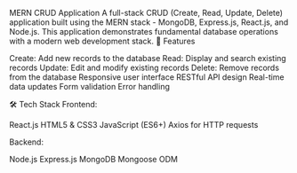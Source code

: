MERN CRUD Application
A full-stack CRUD (Create, Read, Update, Delete) application built using the MERN stack - MongoDB, Express.js, React.js, and Node.js. This application demonstrates fundamental database operations with a modern web development stack.
🚀 Features

Create: Add new records to the database
Read: Display and search existing records
Update: Edit and modify existing records
Delete: Remove records from the database
Responsive user interface
RESTful API design
Real-time data updates
Form validation
Error handling

🛠️ Tech Stack
Frontend:

React.js
HTML5 & CSS3
JavaScript (ES6+)
Axios for HTTP requests

Backend:

Node.js
Express.js
MongoDB
Mongoose ODM
